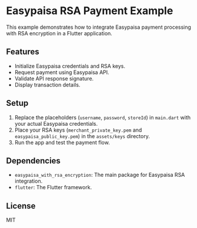 # Easypaisa RSA Payment Example

This example demonstrates how to integrate Easypaisa payment processing with RSA encryption in a Flutter application.

## Features
- Initialize Easypaisa credentials and RSA keys.
- Request payment using Easypaisa API.
- Validate API response signature.
- Display transaction details.

## Setup
1. Replace the placeholders (`username`, `password`, `storeId`) in `main.dart` with your actual Easypaisa credentials.
2. Place your RSA keys (`merchant_private_key.pem` and `easypaisa_public_key.pem`) in the `assets/keys` directory.
3. Run the app and test the payment flow.

## Dependencies
- `easypaisa_with_rsa_encryption`: The main package for Easypaisa RSA integration.
- `flutter`: The Flutter framework.

## License
MIT